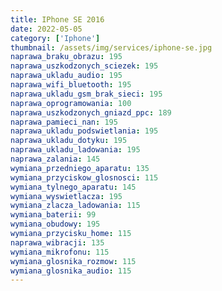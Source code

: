 ```yaml
---
title: IPhone SE 2016
date: 2022-05-05
category: ['Iphone']
thumbnail: /assets/img/services/iphone-se.jpg
naprawa_braku_obrazu: 195
naprawa_uszkodzonych_sciezek: 195
naprawa_ukladu_audio: 195
naprawa_wifi_bluetooth: 195
naprawa_ukladu_gsm_brak_sieci: 195
naprawa_oprogramowania: 100
naprawa_uszkodzonych_gniazd_ppc: 189
naprawa_pamieci_nan: 195
naprawa_ukladu_podswietlania: 195
naprawa_ukladu_dotyku: 195
naprawa_ukladu_ladowania: 195
naprawa_zalania: 145
wymiana_przedniego_aparatu: 135
wymiana_przyciskow_glosnosci: 115
wymiana_tylnego_aparatu: 145
wymiana_wyswietlacza: 195
wymiana_zlacza_ladowania: 115 
wymiana_baterii: 99
wymiana_obudowy: 195
wymiana_przycisku_home: 115
naprawa_wibracji: 135
wymiana_mikrofonu: 115
wymiana_glosnika_rozmow: 115
wymiana_glosnika_audio: 115
---
```


